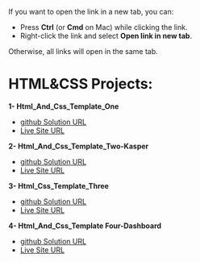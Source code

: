 If you want to open the link in a new tab, you can:

- Press **Ctrl** (or **Cmd** on Mac) while clicking the link.
- Right-click the link and select **Open link in new tab**.

Otherwise, all links will open in the same tab.

# HTML&CSS Projects:

**1- Html_And_Css_Template_One**

- <a href="https://github.com/olahasan/Html_And_Css_Template_One_1" target="_blank">github Solution URL</a>
- <a href="https://olahasan.github.io/Html_And_Css_Template_One_1/" target="_blank">Live Site URL</a>

**2- Html_And_Css_Template_Two-Kasper**

- <a href="https://github.com/olahasan/Html_And_Css_Template_Two-Kasper" target="_blank">github Solution URL</a>
- <a href="https://olahasan.github.io/Html_And_Css_Template_Two-Kasper/" target="_blank">Live Site URL</a>

**3- Html_Css_Template_Three**

- <a href="https://github.com/olahasan/Html_Css_Template_Three" target="_blank">github Solution URL</a>
- <a href="https://olahasan.github.io/Html_Css_Template_Three/" target="_blank">Live Site URL</a>

**4- Html_And_Css_Template Four-Dashboard**

- <a href="https://github.com/olahasan/Dashboard_HTML_CSS" target="_blank">github Solution URL</a>
- <a href="https://olahasan.github.io/Dashboard_HTML_CSS/" target="_blank">Live Site URL</a>
